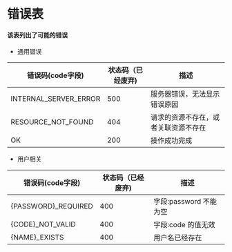 # 错误表
#### 该表列出了可能的错误

* 通用错误

| 错误码(code字段)        |  状态码（已经废弃)  |  描述                                 |
|-----------------------|-------------------|-------------------------------------|
| INTERNAL_SERVER_ERROR |       500         | 服务器错误，无法显示错误原因              |
| RESOURCE_NOT_FOUND    |       404         | 请求的资源不存在，或者关联资源不存在       |
| OK                    |       200         | 操作成功完成                           |


* 用户相关

| 错误码(code字段)        |  状态码（已经废弃)  |  描述                                 |
|-----------------------|-------------------|-------------------------------------|
| {PASSWORD}\_REQUIRED  |       400         | 字段:password 不能为空                |
| {CODE}\_NOT_VALID     |       400         | 字段:code 的值无效                    |
| {NAME}\_EXISTS        |       400         | 用户名已经存在                         |
